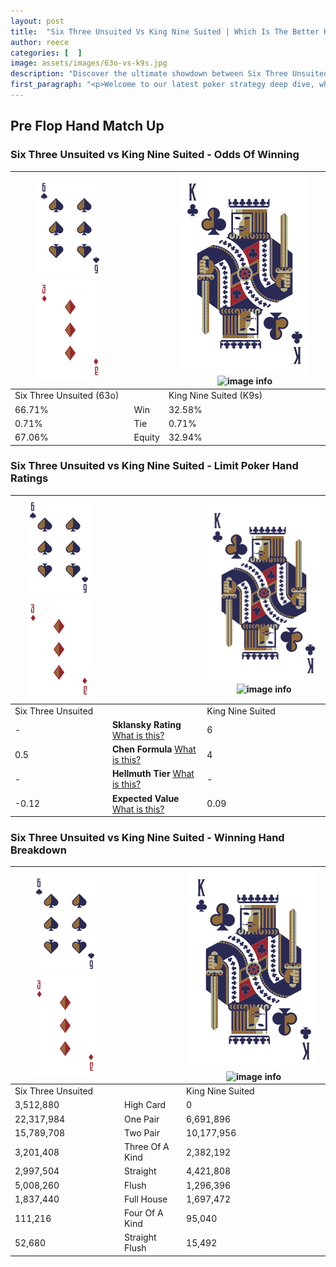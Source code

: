 ```yaml
---
layout: post
title:  "Six Three Unsuited Vs King Nine Suited | Which Is The Better Hand In Poker? A Complete Guide"
author: reece
categories: [  ]
image: assets/images/63o-vs-k9s.jpg
description: "Discover the ultimate showdown between Six Three Unsuited and King Nine Suited in poker! Uncover the odds, strategies, and scenarios where one hand triumphs over the other. Get ready to up your poker game with this thrilling analysis."
first_paragraph: "<p>Welcome to our latest poker strategy deep dive, where we're pitting two distinct hands against each other in a high-stakes showdown: Six Three Unsuited vs King Nine Suited.</p><p>In the dynamic world of poker, every decision counts, and knowing which hand holds the upper hand is key to your success at the table.</p><p>In this article, we'll dissect these two hands, explore the scenarios where one dominates the other, and equip you with the knowledge to make strategic choices that can tip the odds in your favor.</p><p>Get ready to unravel the intriguing dynamics of these poker hands and elevate your game to new heights.</p>"
---
```




[comment]: # (sp0)

## Pre Flop Hand Match Up

<div class="table hand-ratings" markdown="1"> 



### Six Three Unsuited vs King Nine Suited - Odds Of Winning


    
| ![image info](assets/images/hand1/6.png) ![image info](assets/images/hand1/3o.png) |  | ![image info](assets/images/hand2/K.png) ![image info](assets/images/hand2/9s.png) |
| -------- | -------- | -------- |
| Six Three Unsuited (63o) |  | King Nine Suited (K9s) |
| 66.71% | Win | 32.58% |
| 0.71% | Tie | 0.71% |
| 67.06% | Equity | 32.94% |




[comment]: # (sp1)



### Six Three Unsuited vs King Nine Suited - Limit Poker Hand Ratings


    
| ![image info](assets/images/hand1/6.png) ![image info](assets/images/hand1/3o.png) |  | ![image info](assets/images/hand2/K.png) ![image info](assets/images/hand2/9s.png) |
| -------- | -------- | -------- |
| Six Three Unsuited |  | King Nine Suited |
| - | **Sklansky Rating** [What is this?](/sklansky-rating-explained) | 6 |
| 0.5 | **Chen Formula** [What is this?](/chen-formula-explained) | 4 |
| - | **Hellmuth Tier** [What is this?](/Hellmuth-tier-explained) | - |
| -0.12 | **Expected Value** [What is this?](/expected-value-explained) | 0.09 |




[comment]: # (sp2)



### Six Three Unsuited vs King Nine Suited - Winning Hand Breakdown


    
| ![image info](assets/images/hand1/6.png) ![image info](assets/images/hand1/3o.png) |  | ![image info](assets/images/hand2/K.png) ![image info](assets/images/hand2/9s.png) |
| -------- | -------- | -------- |
| Six Three Unsuited |  | King Nine Suited |
| 3,512,880 | High Card | 0 |
| 22,317,984 | One Pair | 6,691,896 |
| 15,789,708 | Two Pair | 10,177,956 |
| 3,201,408 | Three Of A Kind | 2,382,192 |
| 2,997,504 | Straight | 4,421,808 |
| 5,008,260 | Flush | 1,296,396 |
| 1,837,440 | Full House | 1,697,472 |
| 111,216 | Four Of A Kind | 95,040 |
| 52,680 | Straight Flush | 15,492 |




[comment]: # (sp3)



</div>

[comment]: # (sp4)



[comment]: # (sp5)

